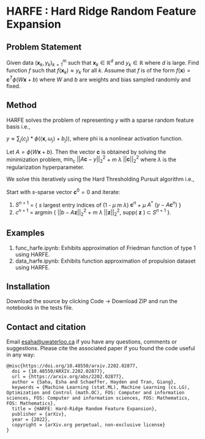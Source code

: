 # HARFE : Hard Ridge Random Feature Expansion
## Problem Statement

Given data $( \mathbf{x}_k,y_k)_{k=1}^m$ such that $\mathbf{x}_k\in\mathbb{R}^d$ and $y_k\in\mathbb{R}$ where $d$ is large. 
Find function $f$ such that $f(\mathbf{x}_k)\approx y_k$ for all $k$.
Assume that $f$ is of the form $f(\mathbf{x}) = \mathbf{c}^T \phi(W\mathbf{x}+b)$ where $W$ and $b$ are weights and bias sampled randomly and fixed.

## Method

HARFE solves the problem of representing $y$ with a sparse random feature basis i.e.,
    
$y \approx \sum_j (c_j) * \phi(\langle \mathbf{x},\omega_j\rangle + b_j))$, where phi is a nonlinear activation function. 
    
Let $A = \phi(W\mathbf{x}+b)$. Then the vector $\mathbf{c}$ is obtained by solving the minimization problem,
$\min_c$ $||A\mathbf{c}-y||_2^2$ + $m$ $\lambda$ $||\mathbf{c}||_2^2$
where $\lambda$ is the regularization hyperparameter.
    
We solve this iteratively using the Hard Thresholding Pursuit algorithm i.e.,

Start with $s$-sparse vector $\mathbf{c}^0 = 0$ and iterate:
    
1. $S^{n+1}$ = { $s$ largest entry indices of (1 - $\mu$ $m$ $\lambda$) $\mathbf{c}^n$ + $\mu$ $A^{*}$ $(y - A \mathbf{c}^n)$ }
2. $c^{n+1}$ = argmin { $||b - A\mathbf{z}||_2^2$ + $m$ $\lambda$ $||\mathbf{z}||_2^2$, supp( $\mathbf{z}$ ) $\subset$ $S^{n+1}$ }.


## Examples

1. func_harfe.ipynb: Exhibits approximation of Friedman function of type 1 using HARFE.
2. data_harfe.ipynb: Exhibits function approximation of propulsion dataset using HARFE.

## Installation

Download the source by clicking Code -> Download ZIP and run the notebooks in the tests file.

## Contact and citation

Email esaha@uwaterloo.ca if you have any questions, comments or suggestions. Please cite the associated paper if you found the code useful in any way:

    @misc{https://doi.org/10.48550/arxiv.2202.02877,
      doi = {10.48550/ARXIV.2202.02877},
      url = {https://arxiv.org/abs/2202.02877},
      author = {Saha, Esha and Schaeffer, Hayden and Tran, Giang},
      keywords = {Machine Learning (stat.ML), Machine Learning (cs.LG), Optimization and Control (math.OC), FOS: Computer and information sciences, FOS: Computer and information sciences, FOS: Mathematics, FOS: Mathematics},
      title = {HARFE: Hard-Ridge Random Feature Expansion},
      publisher = {arXiv},
      year = {2022},
      copyright = {arXiv.org perpetual, non-exclusive license}
    }

